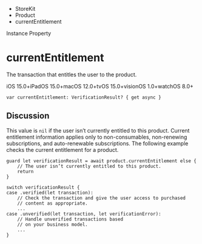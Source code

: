 

- StoreKit
- Product
-  currentEntitlement 

Instance Property

# currentEntitlement

The transaction that entitles the user to the product.

iOS 15.0+iPadOS 15.0+macOS 12.0+tvOS 15.0+visionOS 1.0+watchOS 8.0+

``` source
var currentEntitlement: VerificationResult? { get async }
```

## Discussion

This value is `nil` if the user isn’t currently entitled to this product. Current entitlement information applies only to non-consumables, non-renewing subscriptions, and auto-renewable subscriptions. The following example checks the current entitlement for a product.

```
guard let verificationResult = await product.currentEntitlement else {
    // The user isn’t currently entitled to this product.
    return
}

switch verificationResult {
case .verified(let transaction):
    // Check the transaction and give the user access to purchased 
    // content as appropriate.
    ...
case .unverified(let transaction, let verificationError):
    // Handle unverified transactions based 
    // on your business model.
    ...
}
```

